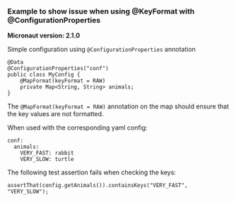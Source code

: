 ### Example to show issue when using @KeyFormat with @ConfigurationProperties

**Micronaut version: 2.1.0**

Simple configuration using `@ConfigurationProperties` annotation

```
@Data
@ConfigurationProperties("conf")
public class MyConfig {
    @MapFormat(keyFormat = RAW)
    private Map<String, String> animals;
}
```

The `@MapFormat(keyFormat = RAW)` annotation on the map should ensure that the key values are not formatted.

When used with the corresponding yaml config:

```
conf:
  animals:
    VERY_FAST: rabbit
    VERY_SLOW: turtle
```

The following test assertion fails when checking the keys:
```
assertThat(config.getAnimals()).containsKeys("VERY_FAST", "VERY_SLOW");
```

